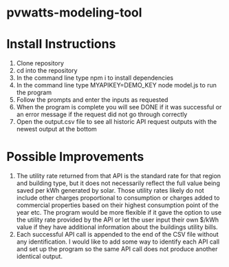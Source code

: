 # pvwatts-modeling-tool

# Install Instructions
1. Clone repository <br />
2. cd into the repository <br />
3. In the command line type npm i to install dependencies <br />
4. In the command line type MYAPIKEY=DEMO_KEY node model.js to run the program <br />
5. Follow the prompts and enter the inputs as requested <br />
6. When the program is complete you will see DONE if it was successful or an error message if the request did not go through correctly <br />
7. Open the output.csv file to see all historic API request outputs with the newest output at the bottom <br />

# Possible Improvements
1. The utility rate returned from that API is the standard rate for that region and building type, but it does not necessarily reflect the full value being saved per kWh generated by solar. Those utility rates likely do not include other charges proportional to consumption or charges added to commercial properties based on their highest consumption point of the year etc. The program would be more flexible if it gave the option to use the utility rate provided by the API or let the user input their own $/kWh value if they have additional information about the buildings utility bills. <br />
2. Each successful API call is appended to the end of the CSV file without any identification. I would like to add some way to identify each API call and set up the program so the same API call does not produce another identical output. <br />

